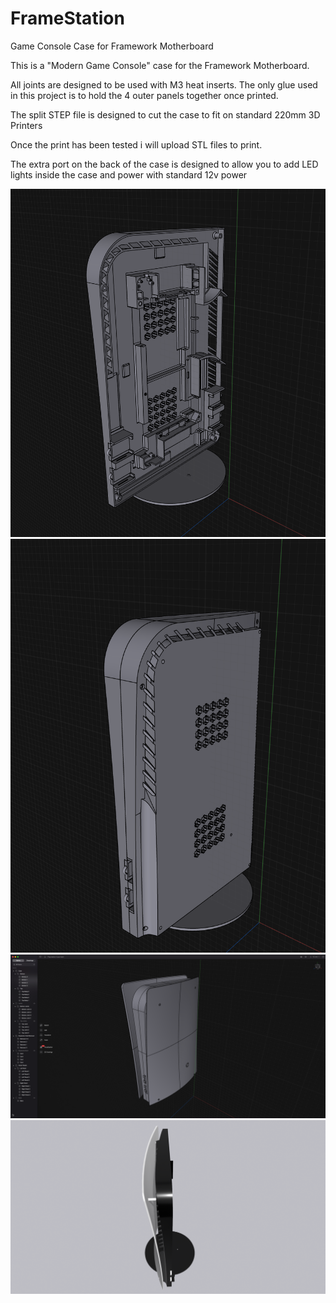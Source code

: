 # FrameStation
 Game Console Case for Framework Motherboard

 This is a "Modern Game Console" case for the Framework Motherboard. 

All joints are designed to be used with M3 heat inserts. The only glue used in this project is to hold the 4 outer panels together once printed. 

The split STEP file is designed to cut the case to fit on standard 220mm 3D Printers 

Once the print has been tested i will upload STL files to print. 

The extra port on the back of the case is designed to allow you to add LED lights inside the case and power with standard 12v power

![Screenshot1](https://github.com/whatthefilament/FrameStation/blob/main/Images/screenshot1.png)
![Screenshot2](https://github.com/whatthefilament/FrameStation/blob/main/Images/screenshot2.png)
![Screenshot3](https://github.com/whatthefilament/FrameStation/blob/main/Images/screenshot3.png)
![Screenshot4](https://github.com/whatthefilament/FrameStation/blob/main/Images/screenshot4.png)